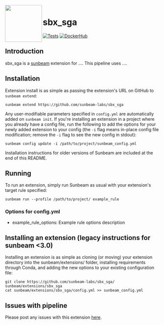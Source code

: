 <img src="https://github.com/sunbeam-labs/sunbeam/blob/stable/docs/images/sunbeam_logo.gif" width=120, height=120 align="left" />

# sbx_sga

<!-- Badges start -->
[![Tests](https://github.com/sunbeam-labs/sbx_sga/actions/workflows/tests.yml/badge.svg)](https://github.com/sunbeam-labs/sbx_sga/actions/workflows/tests.yml)
[![DockerHub](https://img.shields.io/docker/pulls/sunbeamlabs/sbx_sga)](https://hub.docker.com/repository/docker/sunbeamlabs/sbx_sga/)
<!-- Badges end -->

## Introduction

sbx_sga is a [sunbeam](https://github.com/sunbeam-labs/sunbeam) extension for .... This pipeline uses ....

## Installation

Extension install is as simple as passing the extension's URL on GitHub to `sunbeam extend`:

    sunbeam extend https://github.com/sunbeam-labs/sbx_sga

Any user-modifiable parameters specified in `config.yml` are automatically added on `sunbeam init`. If you're installing an extension in a project where you already have a config file, run the following to add the options for your newly added extension to your config (the `-i` flag means in-place config file modification; remove the `-i` flag to see the new config in stdout):

    sunbeam config update -i /path/to/project/sunbeam_config.yml

Installation instructions for older versions of Sunbeam are included at the end of this README.

## Running

To run an extension, simply run Sunbeam as usual with your extension's target rule specified:

    sunbeam run --profile /path/to/project/ example_rule

### Options for config.yml

  - example_rule_options: Example rule options description
    
## Installing an extension (legacy instructions for sunbeam <3.0)

Installing an extension is as simple as cloning (or moving) your extension directory into the sunbeam/extensions/ folder, installing requirements through Conda, and adding the new options to your existing configuration file: 

    git clone https://github.com/sunbeam-labs/sbx_sga/ sunbeam/extensions/sbx_sga
    cat sunbeam/extensions/sbx_sga/config.yml >> sunbeam_config.yml

## Issues with pipeline

Please post any issues with this extension [here](https://github.com/sunbeam-labs/sbx_sga/issues).
